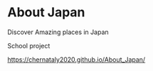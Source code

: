 # About Japan
Discover Amazing places in Japan

School project

https://chernataly2020.github.io/About_Japan/
